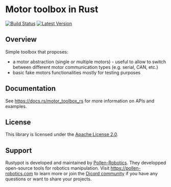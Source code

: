 # Motor toolbox in Rust

[![Build Status]][actions] [![Latest Version]][crates.io]

[Build Status]: https://img.shields.io/github/actions/workflow/status/pollen-robotics/motor_toolbox_rs/rust.yml?branch=main
[actions]: https://github.com/pollen-robotics/motor_toolbox_rs/actions?query=branch%3Amain

[Latest Version]: https://img.shields.io/crates/v/motor_toolbox_rs.svg
[crates.io]: https://crates.io/crates/motor_toolbox_rs

## Overview

Simple toolbox that proposes:
* a motor abstraction (single or multiple motors) - useful to allow to switch between different motor communication types (e.g. serial, CAN, etc.)
* basic fake motors functionalities mostly for testing purposes


## Documentation

See https://docs.rs/motor_toolbox_rs for more information on APIs and examples.

## License

This library is licensed under the [Apache License 2.0](./LICENSE).

## Support

Rustypot is developed and maintained by [Pollen-Robotics](https://pollen-robotics.com). They developped open-source tools for robotics manipulation.
Visit https://pollen-robotics.com to learn more or join the [Dicord community](https://discord.com/invite/Kg3mZHTKgs) if you have any questions or want to share your projects. 
